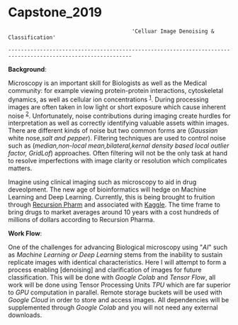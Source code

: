 # Capstone_2019
                                           'Celluar Image Denoising & Classification'
                                                         
                                                                                                              
`-------------------------------------------------------------------------------------------------------------`

**Background**:

Microscopy is an important skill for Biologists as well as the Medical community: for example viewing protein-protein interactions, cytoskeletal dynamics, as well as cellular ion concentrations <sup>[1](https://www.nature.com/articles/srep20640)</sup>. During processing images are often taken in low light or short exposure which cause inherent noise <sup>[2](https://ieeexplore.ieee.org/document/8327626)</sup>. 
Unfortunately, noise contributions during imaging create hurdles for interpretation as well as correctly identifying valuable assets within images. There are different kinds of noise but two common forms are (*Gaussian* white nose,*salt and pepper*). Filtering techniques are used to control noise such as (*median,non-local mean,bilateral,kernal density based local outlier factor, GridLof*) approaches. Often filtering will not be the only task at hand to resolve imperfections with image clarity or resolution which complicates matters. 

Imagine using clinical imaging such as microscopy to aid in drug deveolpment. The new age of bioinformatics will hedge on Machine Learning and Deep Learning. Currently, this is being brought to fruition through [Recursion Pharm](https://www.recursionpharma.com) and associated with [Kaggle](https://www.kaggle.com/competitions). The time frame to bring drugs to market averages around 10 years with a cost hundreds of millions of dollars according to Recursion Pharma. 

**Work Flow**: 

One of the challenges for advancing Biological microscopy using "*AI*" such as *Machine Learning or Deep Learning* stems from the inability to sustain replicate images with identical characteristics. Here I will attempt to form a process enabling [denoising] and clarification of images for future classification. This will be done with *Google Colab* and *Tensor Flow*, all work will be done using Tensor Processing Units *TPU* which are far superior to *GPU* computation in parallel. Remote storage buckets will be used with *Google Cloud* in order to store and access images. All dependencies will be supplemented through *Google Colab* and you will not need any external downloads. 




